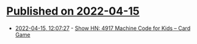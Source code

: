 # [Published on 2022-04-15](index.md)

* [2022-04-15, 12:07:27](https://news.ycombinator.com/item?id=31039229) - [Show HN: 4917 Machine Code for Kids – Card Game](https://punkx.org/4917/)
